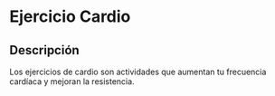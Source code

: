 # Ejercicio Cardio

## Descripción
Los ejercicios de cardio son actividades que aumentan tu frecuencia cardíaca y mejoran la resistencia.
